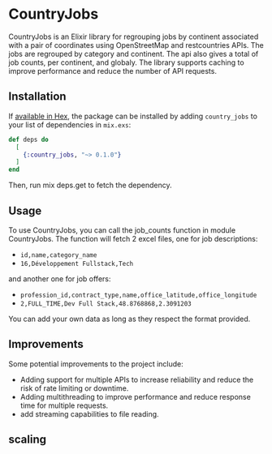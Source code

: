 # CountryJobs

CountryJobs is an Elixir library for regrouping jobs by continent associated with a pair of coordinates
using OpenStreetMap and restcountries APIs. 
The jobs are regrouped by category and continent. The api also gives a total of job counts, per continent, and globaly.
The library supports caching to improve performance and reduce the number of API requests.

## Installation

If [available in Hex](https://hex.pm/docs/publish), the package can be installed
by adding `country_jobs` to your list of dependencies in `mix.exs`:

```elixir
def deps do
  [
    {:country_jobs, "~> 0.1.0"}
  ]
end
```
Then, run mix deps.get to fetch the dependency.

## Usage
To use CountryJobs, you can call the job_counts function in module CountryJobs.
The function will fetch 2 excel files, one for job descriptions:

- `id,name,category_name`
- `16,Développement Fullstack,Tech`

and another one for job offers:

- `profession_id,contract_type,name,office_latitude,office_longitude`
- `2,FULL_TIME,Dev Full Stack,48.8768868,2.3091203`

You can add your own data as long as they respect the format provided.


## Improvements
Some potential improvements to the project include:

- Adding support for multiple APIs to increase reliability and reduce the risk of rate limiting or downtime.
- Adding multithreading to improve performance and reduce response time for multiple requests.
- add streaming capabilities to file reading.

## scaling